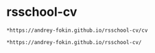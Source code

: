 # rsschool-cv
    *https://andrey-fokin.github.io/rsschool-cv/cv

    *https://andrey-fokin.github.io/rsschool-cv/